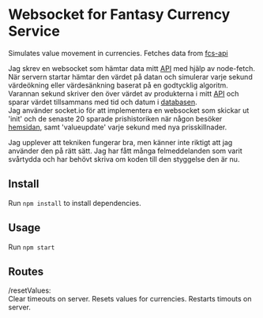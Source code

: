 # Websocket for Fantasy Currency Service
Simulates value movement in currencies. Fetches data from [fcs-api](https://github.com/nilshollmer/fcs-api)

Jag skrev en websocket som hämtar data mitt [API](https://github.com/nilshollmer/fcs-api) med hjälp av node-fetch.
När servern startar hämtar den värdet på datan och simulerar varje sekund värdeökning eller värdesänkning
baserat på en godtycklig algoritm. Varannan sekund skriver den över värdet av produkterna i mitt [API](https://github.com/nilshollmer/fcs-api) och
sparar värdet tillsammans med tid och datum i [databasen](https://github.com/nilshollmer/fcs-api).  
Jag använder socket.io för att implementera en websocket som skickar ut 'init' och de senaste 20 sparade prishistoriken när någon besöker [hemsidan](https://fantasycurrencyservice.nilshollmer.me), samt 'valueupdate' varje sekund med nya prisskillnader.

Jag upplever att tekniken fungerar bra, men känner inte riktigt att jag använder den på rätt sätt. Jag har fått många felmeddelanden som varit svårtydda och har behövt skriva om koden till den styggelse den är nu.

## Install
Run `npm install` to install dependencies.

## Usage
Run `npm start`

## Routes

/resetValues:  
Clear timeouts on server.
Resets values for currencies.
Restarts timouts on server.
